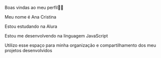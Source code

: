 Boas vindas ao meu perfil💙💙

Meu nome é Ana Cristina

Estou estudando na Alura

Estou me desenvolvendo na linguagem JavaScript

Utilizo esse espaço para minha organização e compartilhamento dos meu projetos desenvolvidos
